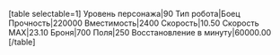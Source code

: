[table selectable=1]
Уровень персонажа|90
Тип робота|Боец
Прочность|220000
Вместимость|2400
Скорость|10.50
Скорость MAX|23.10
Броня|700
Поля|250
Восстановление в минуту|60000.00
[/table]
